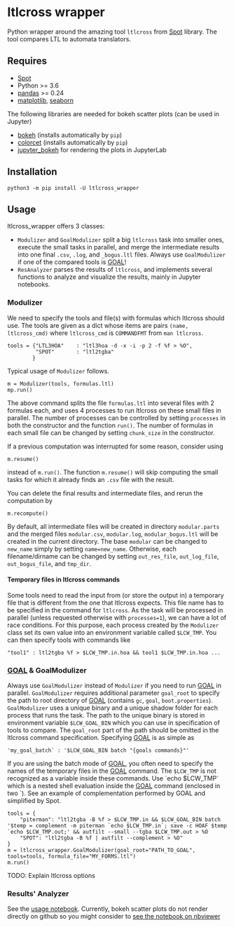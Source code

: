 # ltlcross wrapper
Python wrapper around the amazing tool `ltlcross` from [Spot](https://spot.lrde.epita.fr/) library.
The tool compares LTL to automata translators.

## Requires
* [Spot](https://spot.lrde.epita.fr/)
* Python >= 3.6
* [pandas](https://pandas.pydata.org/) >= 0.24
* [matplotlib](https://matplotlib.org/), [seaborn](https://seaborn.pydata.org)

The following libraries are needed for bokeh scatter plots (can be used in Jupyter)
* [bokeh](https://bokeh.org/) (installs automatically by `pip`)
* [colorcet](https://colorcet.holoviz.org/) (installs automatically by `pip`)
* [jupyter_bokeh](https://github.com/bokeh/jupyter_bokeh) for rendering the plots in JupyterLab

## Installation
```
python3 -m pip install -U ltlcross_wrapper
```

## Usage
ltlcross_wrapper offers 3 classes:
 * `Modulizer` and `GoalModulizer` split a big `ltlcross` task into smaller ones, execute
    the small tasks in parallel, and merge the intermediate results into one final `.csv`,
    `.log`, and `_bogus.ltl` files. Always use `GoalModulizer` if one of the compared
    tools is [GOAL]!
 * `ResAnalyzer` parses the results of `ltlcross`, and implements several functions
    to analyze and visualize the results, mainly in Jupyter notebooks. 

### Modulizer
We need to specify the tools and file(s) with formulas which ltlcross should 
use. The tools are given as a dict whose items are pairs `(name, ltlcross_cmd)` 
where `ltlcross_cmd` is `COMMANDFMT` from `man ltlcross`.
 
    tools = {"LTL3HOA"    : "ltl3hoa -d -x -i -p 2 -f %f > %O",
             "SPOT"       : "ltl2tgba"
            }

Typical usage of `Modulizer` follows.

    m = Modulizer(tools, formulas.ltl)
    mp.run()
 
 The above command splits the file `formulas.ltl` into several files with
 2 formulas each, and uses 4 processes to run ltlcross on these small files
 in parallel. The number of processes can be controlled by setting 
 `processes` in both the constructor and the function `run()`. The number
 of formulas in each small file can be changed by setting `chunk_size`
 in the constructor.
 
 If a previous computation was interrupted for some reason, consider using
    
    m.resume()
 instead of `m.run()`. The function `m.resume()` will skip computing the
 small tasks for which it already finds an `.csv` file with the result.
 
 You can delete the final results and intermediate files, and rerun the
 computation by
 
    m.recompute()
    
By default, all intermediate files will be created in directory 
`modular.parts` and the merged files `modular.csv`, `modular.log`,
`modular_bogus.ltl` will be created in the current directory. The base
`modular` can be changed to `new_name` simply by setting `name=new_name`.
Otherwise, each filename/dirname can be changed by setting `out_res_file`, 
`out_log_file`, `out_bogus_file`, and `tmp_dir`.

#### Temporary files in ltlcross commands
Some tools need to read the input from (or store the output in) a
temporary file that is different from the one that ltlcross expects.
This file name has to be specified in the command for `ltlcross`. As
the task will be processed in parallel (unless requested otherwise
with `processes=1`), we can have a lot of race conditions. For this
purpose, each process created by the `Modulizer` class set its own
value into an environment variable called `$LCW_TMP`. You can then
specify tools with commands like

    "tool1" : ltl2tgba %f > $LCW_TMP.in.hoa && tool1 $LCW_TMP.in.hoa ...

### [GOAL] \& GoalModulizer
Always use `GoalModulizer` instead of `Modulizer` if you need to run
[GOAL] in parallel. `GoalModulizer` requires additional parameter
`goal_root` to specify the path to root directory of [GOAL] (contains
`gc`, `goal`, `boot.properties`). `GoalModulizer` uses a unique binary
and a unique shadow folder for each process that runs the task.
The path to the unique binary is stored in environment variable
`$LCW_GOAL_BIN` which you can use in specification of tools to compare.
The `goal_root` part of the path should be omitted in the ltlcross
command specification. Specifying [GOAL] is as simple as

    'my_goal_batch` : '$LCW_GOAL_BIN batch "{goals commands}"'

If you are using the batch mode of [GOAL], you often need to specify the
names of the temporary files in the [GOAL] command. The `$LCW_TMP` is
not recognized as a variable inside these commands. Use \`echo $LCW_TMP\`
which is a nested shell evaluation inside the [GOAL] command (enclosed in two \`).
See an example of complementation performed by GOAL and simplified by
Spot.

    tools = {
        "piterman": "ltl2tgba -B %f > $LCW_TMP.in && $LCW_GOAL_BIN batch '$temp = complement -m piterman `echo $LCW_TMP.in`; save -c HOAF $temp `echo $LCW_TMP.out;' && autfilt --small --tgba $LCW_TMP.out > %O
        "SPOT": "ltl2tgba -B %f | autfilt --complement > %O"
    }
    m = ltlcross_wrapper.GoalModulizer(goal_root="PATH_TO_GOAL", tools=tools, formula_file="MY_FORMS.ltl")
    m.run()

TODO: Explain ltlcross options

### Results' Analyzer

See the [usage notebook](Usage.ipynb). Currently, bokeh scatter plots do not
render directly on github so you might consider to [see the notebook on nbviewer](https://nbviewer.jupyter.org/github/xblahoud/ltlcross_wrapper/blob/master/Usage.ipynb)

[GOAL]: http://goal.im.ntu.edu.tw
